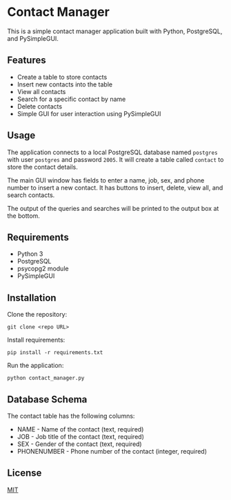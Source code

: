 # Contact Manager

This is a simple contact manager application built with Python, PostgreSQL, and PySimpleGUI.

## Features

- Create a table to store contacts
- Insert new contacts into the table  
- View all contacts
- Search for a specific contact by name
- Delete contacts
- Simple GUI for user interaction using PySimpleGUI

## Usage

The application connects to a local PostgreSQL database named `postgres` with user `postgres` and password `2005`. It will create a table called `contact` to store the contact details. 

The main GUI window has fields to enter a name, job, sex, and phone number to insert a new contact. It has buttons to insert, delete, view all, and search contacts.

The output of the queries and searches will be printed to the output box at the bottom.

## Requirements

- Python 3
- PostgreSQL  
- psycopg2 module
- PySimpleGUI

## Installation

Clone the repository:

```
git clone <repo URL>
```

Install requirements:

```
pip install -r requirements.txt
```

Run the application: 

```
python contact_manager.py
```

## Database Schema

The contact table has the following columns:

- NAME - Name of the contact (text, required)
- JOB - Job title of the contact (text, required)
- SEX - Gender of the contact (text, required)  
- PHONENUMBER - Phone number of the contact (integer, required)
  
## License

[MIT](LICENSE)
